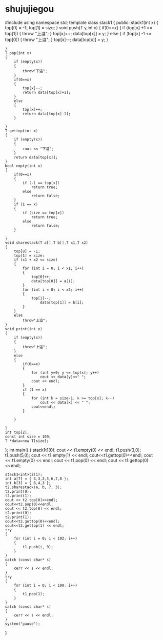 # shujujiegou

#include<iostream>
using namespace std;
template <class T>
class stack1
{
public:
	stack1(int x)
	{	
		    top[0] = -1;
			top[1] = size;
	}
	void push(T y,int x)
	{
		if(0==x)
		{
			if (top[x] +1 >= top[1])
			{
				throw "上溢";
			}
			top[x]++;
			data[top[x]] = y;
		}
		else
		{
			if (top[x] -1 <= top[0])
			{ 
				throw "上溢";
			}
			top[x]--;
			data[top[x]] = y;
		}
	
	}
	T pop(int x)
	{
		if (empty(x))
		{
			throw"下溢";
		}
		if(0==x)
		{
			top[x]--;
			return data[top[x]+1];
		}
		else
		{
			top[x]++;
			return data[top[x]-1];
		}
		
	}
	T gettop(int x)
	{
		if (empty(x))
		{
			cout << "下溢";
		}
		return data[top[x]];
	}
	bool empty(int x)
	{
		if(0==x)
		{ 
			if (-1 == top[x])
				return true;
			else
				return false;
		}
		if (1 == x)
		{
			if (size == top[x])
				return true;
			else
				return false;
		}
		
	}
	void sharestack(T a[],T b[],T x1,T x2)
	{
		top[0] = -1;
		top[1] = size;
		if (x1 + x2 <= size)
		{
			for (int i = 0; i < x1; i++)
			{
				top[0]++;
				data[top[0]] = a[i];
			}
			for (int i = 0; i < x2; i++)
			{
				top[1]--;
					data[top[1]] = b[i];
			}
		}
		else
			throw"上溢";
	}
	void print(int x)
	{
		if (empty(x))
		{
			throw"上溢";
		}
		else
		{
			if(0==x)
			{ 
				for (int y=0; y <= top[x]; y++)
					cout << data[y]<<" ";
				cout << endl;
			}
			if (1 == x)
			{
				for (int k = size-1; k >= top[x]; k--)
					cout << data[k] << " ";
				cout<<endl;
			}

		}

	}
	int top[2];
	const int size = 100;
	T *data=new T[size];

};
int main()
{
	stack1<int>t1(0);
	cout << t1.empty(0) << endl;
	t1.push(3,0);
	t1.push(5,0);
	cout << t1.empty(1) << endl;
	cout<<t1.gettop(0)<<endl;
	cout << t1.empty(0) << endl;
	cout << t1.pop(0) << endl;
	cout << t1.gettop(0)<<endl;

	stack1<int>t2(1);
	int a[7] = { 3,3,2,5,6,7,8 };
	int b[3] = { 6,4,3 };
	t2.sharestack(a, b, 7, 3);
	t2.print(0);
	t2.print(1);
	cout << t2.top[0]<<endl;
	cout<<t2.pop(0)<<endl;
	cout << t2.top[0] << endl;
	t2.print(0);
	t2.print(1);
	cout<<t2.gettop(0)<<endl;
	cout<<t2.gettop(1) << endl;
	try
	{
		for (int i = 0; i < 102; i++)
		{
			t1.push(i, 0);
		}
	}
	catch (const char* s)
	{
		cerr << s << endl; 
	}
	try
	{
		for (int i = 0; i < 100; i++)
		{
			t1.pop(1);
		}
	}
	catch (const char* s)
	{
		cerr << s << endl; 
	}
	system("pause");
}

